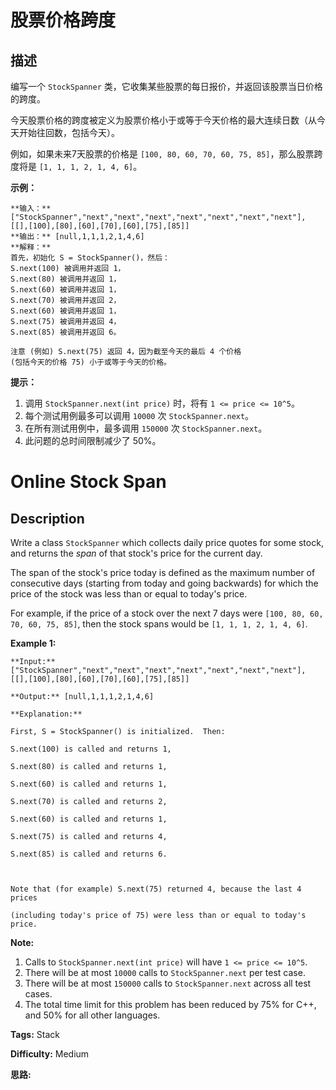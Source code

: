 # 股票价格跨度

## 描述

编写一个 `StockSpanner` 类，它收集某些股票的每日报价，并返回该股票当日价格的跨度。

今天股票价格的跨度被定义为股票价格小于或等于今天价格的最大连续日数（从今天开始往回数，包括今天）。

例如，如果未来7天股票的价格是 `[100, 80, 60, 70, 60, 75, 85]`，那么股票跨度将是 `[1, 1, 1, 2, 1, 4, 6]`。



**示例：**

    
    
    **输入：** ["StockSpanner","next","next","next","next","next","next","next"], [[],[100],[80],[60],[70],[60],[75],[85]]
    **输出：** [null,1,1,1,2,1,4,6]
    **解释：**
    首先，初始化 S = StockSpanner()，然后：
    S.next(100) 被调用并返回 1，
    S.next(80) 被调用并返回 1，
    S.next(60) 被调用并返回 1，
    S.next(70) 被调用并返回 2，
    S.next(60) 被调用并返回 1，
    S.next(75) 被调用并返回 4，
    S.next(85) 被调用并返回 6。
    
    注意 (例如) S.next(75) 返回 4，因为截至今天的最后 4 个价格
    (包括今天的价格 75) 小于或等于今天的价格。
    



**提示：**

  1. 调用 `StockSpanner.next(int price)` 时，将有 `1 <= price <= 10^5`。
  2. 每个测试用例最多可以调用  `10000` 次 `StockSpanner.next`。
  3. 在所有测试用例中，最多调用 `150000` 次 `StockSpanner.next`。
  4. 此问题的总时间限制减少了 50%。



# Online Stock Span

## Description



Write a class `StockSpanner` which collects daily price quotes for some stock, and returns the _span_  of that stock's price for the current day.

The span of the stock's price today is defined as the maximum number of consecutive days (starting from today and going backwards) for which the price of the stock was less than or equal to today's price.

For example, if the price of a stock over the next 7 days were `[100, 80, 60, 70, 60, 75, 85]`, then the stock spans would be `[1, 1, 1, 2, 1, 4, 6]`.



**Example 1:**

    
    
    **Input:** ["StockSpanner","next","next","next","next","next","next","next"], [[],[100],[80],[60],[70],[60],[75],[85]]
    **Output:** [null,1,1,1,2,1,4,6]
    **Explanation:**
    First, S = StockSpanner() is initialized.  Then:
    S.next(100) is called and returns 1,
    S.next(80) is called and returns 1,
    S.next(60) is called and returns 1,
    S.next(70) is called and returns 2,
    S.next(60) is called and returns 1,
    S.next(75) is called and returns 4,
    S.next(85) is called and returns 6.
    
    Note that (for example) S.next(75) returned 4, because the last 4 prices
    (including today's price of 75) were less than or equal to today's price.
    



**Note:**

  1. Calls to `StockSpanner.next(int price)` will have `1 <= price <= 10^5`.
  2. There will be at most `10000` calls to `StockSpanner.next` per test case.
  3. There will be at most `150000` calls to `StockSpanner.next` across all test cases.
  4. The total time limit for this problem has been reduced by 75% for C++, and 50% for all other languages.


**Tags:** Stack

**Difficulty:** Medium

**思路:**

